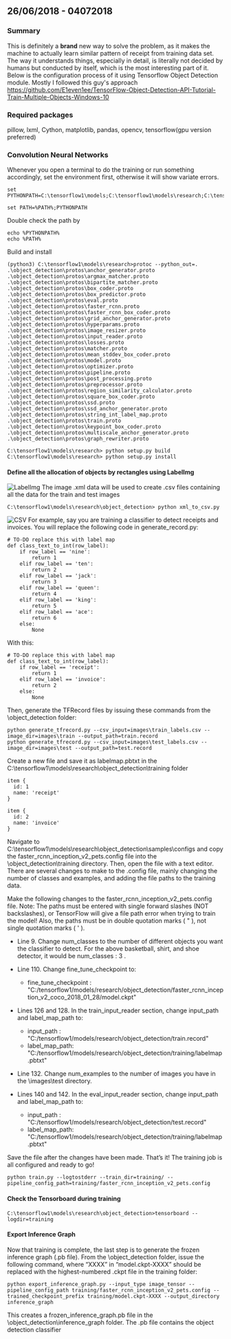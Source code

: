 ## 26/06/2018 - 04072018
### Summary
This is definitely a **brand** new way to solve the problem, as it makes the machine to actually learn similar pattern of receipt from training data set. The way it understands things, especially in detail, is literally not decided by humans but conducted by itself, which is the most interesting part of it. Below is the configuration process of it using Tensorflow Object Detection module. Mostly I followed this guy's approach
https://github.com/E1even1ee/TensorFlow-Object-Detection-API-Tutorial-Train-Multiple-Objects-Windows-10
### Required packages
pillow, lxml, Cython, matplotlib, pandas, opencv, tensorflow(gpu version preferred)
### Convolution Neural Networks
Whenever you open a terminal to do the training or run something accordingly, set the environment first, otherwise it will show variate errors.
```
set PYTHONPATH=C:\tensorflow1\models;C:\tensorflow1\models\research;C:\tensorflow1\models\research\slim

set PATH=%PATH%;PYTHONPATH
```
Double check the path by 
```
echo %PYTHONPATH%
echo %PATH%
```
Build and install
```
(python3) C:\tensorflow1\models\research>protoc --python_out=. .\object_detection\protos\anchor_generator.proto .\object_detection\protos\argmax_matcher.proto .\object_detection\protos\bipartite_matcher.proto .\object_detection\protos\box_coder.proto .\object_detection\protos\box_predictor.proto .\object_detection\protos\eval.proto .\object_detection\protos\faster_rcnn.proto .\object_detection\protos\faster_rcnn_box_coder.proto .\object_detection\protos\grid_anchor_generator.proto .\object_detection\protos\hyperparams.proto .\object_detection\protos\image_resizer.proto .\object_detection\protos\input_reader.proto .\object_detection\protos\losses.proto .\object_detection\protos\matcher.proto .\object_detection\protos\mean_stddev_box_coder.proto .\object_detection\protos\model.proto .\object_detection\protos\optimizer.proto .\object_detection\protos\pipeline.proto .\object_detection\protos\post_processing.proto .\object_detection\protos\preprocessor.proto .\object_detection\protos\region_similarity_calculator.proto .\object_detection\protos\square_box_coder.proto .\object_detection\protos\ssd.proto .\object_detection\protos\ssd_anchor_generator.proto .\object_detection\protos\string_int_label_map.proto .\object_detection\protos\train.proto .\object_detection\protos\keypoint_box_coder.proto .\object_detection\protos\multiscale_anchor_generator.proto .\object_detection\protos\graph_rewriter.proto
```
```
C:\tensorflow1\models\research> python setup.py build
C:\tensorflow1\models\research> python setup.py install
```
#### Define all the allocation of objects by rectangles using LabelImg
![LabelImg](https://github.com/E1even1ee/djangotest/blob/master/Documents/Dairy%20Pictures/labelImg.jpg)
The image .xml data will be used to create .csv files containing all the data for the train and test images
```
C:\tensorflow1\models\research\object_detection> python xml_to_csv.py
```
![CSV](https://github.com/E1even1ee/djangotest/blob/master/Documents/Dairy%20Pictures/xml_to_csv.jpg)
For example, say you are training a classifier to detect receipts and invoices. You will replace the following code in generate_record.py:

```
# TO-DO replace this with label map
def class_text_to_int(row_label):
    if row_label == 'nine':
        return 1
    elif row_label == 'ten':
        return 2
    elif row_label == 'jack':
        return 3
    elif row_label == 'queen':
        return 4
    elif row_label == 'king':
        return 5
    elif row_label == 'ace':
        return 6
    else:
        None
```

With this:

```
# TO-DO replace this with label map
def class_text_to_int(row_label):
    if row_label == 'receipt':
        return 1
    elif row_label == 'invoice':
        return 2
    else:
        None
```

Then, generate the TFRecord files by issuing these commands from the \object_detection folder:

```
python generate_tfrecord.py --csv_input=images\train_labels.csv --image_dir=images\train --output_path=train.record
python generate_tfrecord.py --csv_input=images\test_labels.csv --image_dir=images\test --output_path=test.record
```
Create a new file and save it as labelmap.pbtxt in the C:\tensorflow1\models\research\object_detection\training folder
```
item {
  id: 1
  name: 'receipt'
}

item {
  id: 2
  name: 'invoice'
}
```
Navigate to C:\tensorflow1\models\research\object_detection\samples\configs and copy the faster_rcnn_inception_v2_pets.config file into the \object_detection\training directory. Then, open the file with a text editor. There are several changes to make to the .config file, mainly changing the number of classes and examples, and adding the file paths to the training data.

Make the following changes to the faster_rcnn_inception_v2_pets.config file. Note: The paths must be entered with single forward slashes (NOT backslashes), or TensorFlow will give a file path error when trying to train the model! Also, the paths must be in double quotation marks ( " ), not single quotation marks ( ' ).

-   Line 9. Change num_classes to the number of different objects you want the classifier to detect. For the above basketball, shirt, and shoe detector, it would be num_classes : 3 .
    
-   Line 110. Change fine_tune_checkpoint to:
    
    -   fine_tune_checkpoint : "C:/tensorflow1/models/research/object_detection/faster_rcnn_inception_v2_coco_2018_01_28/model.ckpt"
-   Lines 126 and 128. In the train_input_reader section, change input_path and label_map_path to:
    
    -   input_path : "C:/tensorflow1/models/research/object_detection/train.record"
    -   label_map_path: "C:/tensorflow1/models/research/object_detection/training/labelmap.pbtxt"
-   Line 132. Change num_examples to the number of images you have in the \images\test directory.
    
-   Lines 140 and 142. In the eval_input_reader section, change input_path and label_map_path to:
    
    -   input_path : "C:/tensorflow1/models/research/object_detection/test.record"
    -   label_map_path: "C:/tensorflow1/models/research/object_detection/training/labelmap.pbtxt"

Save the file after the changes have been made. That’s it! The training job is all configured and ready to go!
```
python train.py --logtostderr --train_dir=training/ --pipeline_config_path=training/faster_rcnn_inception_v2_pets.config
```
#### Check the Tensorboard during training
```
C:\tensorflow1\models\research\object_detection>tensorboard --logdir=training
```
#### Export Inference Graph
Now that training is complete, the last step is to generate the frozen inference graph (.pb file). From the \object_detection folder, issue the following command, where “XXXX” in “model.ckpt-XXXX” should be replaced with the highest-numbered .ckpt file in the training folder:

```
python export_inference_graph.py --input_type image_tensor --pipeline_config_path training/faster_rcnn_inception_v2_pets.config --trained_checkpoint_prefix training/model.ckpt-XXXX --output_directory inference_graph
```

This creates a frozen_inference_graph.pb file in the \object_detection\inference_graph folder. The .pb file contains the object detection classifier